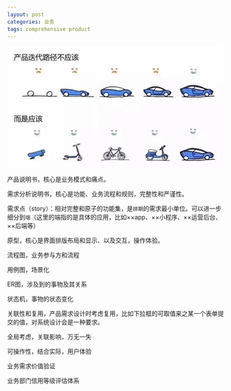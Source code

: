```yaml
---
layout: post
categories: 业务
tags: comprehensive product
---
```


![sprint](/images/sprint.jpg)

产品说明书，核心是业务模式和痛点。

需求分析说明书，核心是功能、业务流程和规则，完整性和严谨性。

需求点（story）：相对完整和原子的功能集，是`排期`的需求最小单位。可以进一步细分到`端`（这里的端指的是具体的应用，比如××app、××小程序、××运营后台、××后端等）

原型，核心是界面排版布局和显示、以及交互，操作体验。

流程图，业务参与方和流程

用例图，场景化

ER图，涉及到的事物及其关系

状态机，事物的状态变化

关联性和复用，产品需求设计时考虑复用，比如下拉框的可取值来之某一个表单提交的值，对系统设计会是一种要求。



全局考虑，关联影响，万无一失

可操作性，结合实际，用户体验



业务需求价值验证

业务部门信用等级评估体系